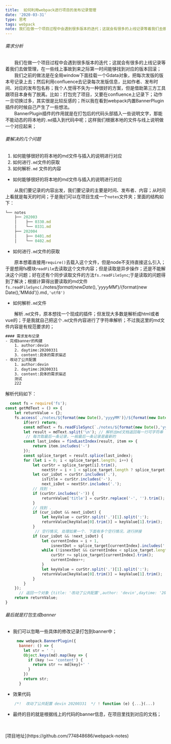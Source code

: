 ```yaml
---
title:  如何利用webpack进行项目的发布记录管理
date: '2020-03-31'
type: 思考
tags: webpack
note: 我们在做一个项目过程中会遇到很多版本的迭代；这就会有很多的上线记录等着我们去做管理，在一些线上事故到来之际第一时间能够找到对应的版本回滚；
---
```

###### 需求分析
&emsp;&emsp;我们在做一个项目过程中会遇到很多版本的迭代；这就会有很多的上线记录等着我们去做管理，在一些线上事故到来之际第一时间能够找到对应的版本回滚；<br/>
&emsp;&emsp;我们之前的做法是在全局window下面挂载一个Gdata对象，把每次发版的版本号记录上去；然后利用confluence去记录每次发版信息，比如作者、发布时间、对应的发布包名称；我个人觉得不失为一种很好的方案，但是借助第三方工具跟项目本身有了脱离。比如：打包完了项目，又要在confluence上记录下；动作一旦切换过多，其实很是比较反感的；所以我在看到webpack内置BannerPlugin插件的时候自己产生了一些想法。<br/>
&emsp;&emsp;BannerPlugin插件的作用就是在打包后的代码头部插入一些说明文字，那能不能动态的将本地的`.md`插入到代码中呢；这样我们根据本地的文件与线上说明做一个对应起来；
###### 要解决的几个问题
1. 如何能够很好的将本地的md文件与插入的说明进行对应
2. 如何进行`.md`文件的获取
3. 如何解析`.md` 文件的内容

- 如何能够很好的将本地的md文件与插入的说明进行对应

&emsp;&emsp;从我们要记录的内容出发，我们要记录的主要是时间、发布者、内容；从时间上看就是每天的时间；于是我们可以在项目生成一个`notes`文件夹；里面的结构如下：
```js
└── notes
    ├── 202003
    │    ├── 0330.md
    │    └── 0331.md
    ├── 202004
    │    ├── 0401.md
    │    └── 0402.md
```
- 如何进行`.md`文件的获取

&emsp;&emsp;原本想着直接用`require()`去载入这个文件，但是node不支持直接这么引入；于是想用fs模块`readFile`去读取这个文件内容；但是读取是异步操作；还是不能解决这个问题；好在还有个同步读取文件的方法`fs.readFileSync`;于是读取的问题得到了解决；根据计算得出要读取的md文件`fs.readFileSync(`./notes/${format(new Date(),'yyyyMM')}/${format(new Date(),'MMdd')}.md`,'utf8')`

- 如何解析`.md`文件

&emsp;&emsp;解析`.md`文件，原本想找一个现成的插件；但发现大多数是解析成html或者vue的；于是我就自己把这个`.md`文件内容进行了字符串解析；不过我这里的md文件内容是有规范要求的；
```html
#### 需求发布记录
- 完成banner的构建
    1. author:devin
    2. daytime:20200331
    3. content:具体的需求描述
- 改动了公共配置
    1. author:devin
    2. daytime:20200331
    3. content:具体的需求描述
    测试
    222
```
解析代码如下：
```js
  const fs = require('fs');
const getMdText = () => {
    let returnValue = {};
    fs.access(`./notes/${format(new Date(),'yyyyMM')}/${format(new Date(),'MMdd')}.md`, (err) => {
        if(err) return;
        const mdText = fs.readFileSync(`./notes/${format(new Date(),'yyyyMM')}/${format(new Date(),'MMdd')}.md`, 'utf8')
        let result = mdText.split('\n'); // 解析出md文档返回每一行可字符串
         // 每次取最后一条记录，一般最后一条记录是最新的
        const last_index = findLastIndex(result, item => {
            return item.includes('-')
        });
        const splice_target = result.splice(last_index);
        for (let i = 0; i < splice_target.length; i++) {
            let curStr = splice_target[i].trim(),
                nextStr = i + 1 < splice_target.length ? splice_target[i + 1].trim() : '.';
            let cur_isDot = curStr.includes('.'),
                isTitle = curStr.includes('-'),
                next_isDot = nextStr.includes('.');
            // 找到 -
            if (curStr.includes('-')) {
                returnValue['title'] = curStr.replace('-', '').trim();
            }
            // 找到 .
            if (cur_isDot && next_isDot) {
                let keyValue = curStr.split('.')[1].split(':');
                returnValue[keyValue[0].trim()] = keyValue[1].trim();
            }
             // 空行情况, 处理如果一个. 下面有多个空行情况，进行拼接
            if (cur_isDot && !next_isDot) {
                let currentIndex = i + 1,
                    isnextDot = splice_target[currentIndex].includes('.');
                while (!isnextDot && currentIndex < splice_target.length) {
                    curStr += splice_target[currentIndex].trim();
                    currentIndex++;
                }
                let keyValue = curStr.split('.')[1].split(':');
                returnValue[keyValue[0].trim()] = keyValue[1].trim();
            }
        }
    });
      // 返回一个对象 {title: '改动了公共配置',author: 'devin',daytime: '20200331',content: '具体的需求描述测试222'}
    return returnValue;
}
```
###### 最后就是打包生成banner
- 我们可以忽略一些具体的修改记录打包到banner中；
```js
     new webpack.BannerPlugin({
      banner: () => {
        let str = ' ';
        Object.keys(md).map(key => {
          if (key !== 'content') {
            return str += md[key]+' '
          }
        })
        return str;
      }
```
- 效果代码
```js
    /*!  改动了公共配置 devin 20200331  */ ! function (e) {...}(...)
```
- 最终的目的就是根据线上的代码的banner信息，在项目里找到对应的文档；
<br/>
<br/>
[项目地址](https://github.com/774848686/webpack-notes)


